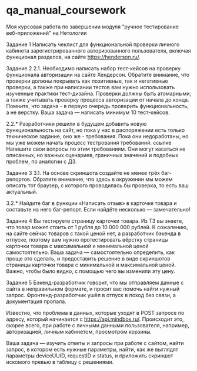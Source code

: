 # qa_manual_coursework
Моя курсовая работа по завершении модуля "ручное тестирование веб-приложений" на Нетологии

Задание 1
Написать чеклист для функциональной проверки личного кабинета зарегистрированного авторизованного пользователя, включая функционал разделов, на сайте https://henderson.ru/.

Задание 2
2.1. Необходимо написать набор тест-кейсов на проверку функционала авторизации на сайте Хендерсон. Обратите внимание, что проверки должны покрывать как позитивные, так и негативные проверки, а также при написании тестов вам нужно использовать изученные практики тест-дизайна. Проверки должны быть атомарными, а также учитывать проверку процесса авторизации от начала до конца. Помните, что задача - в первую очередь проверить функциональность, а не верстку. Ваша задача — написать минимум 10 тест-кейсов.

2.2.* Разработчики решили в будущем добавить новую функциональность на сайт, но пока у нас в распоряжении есть только техническое задание, оно же - требования. Пока они недоработаны, но мы уже можем начать процесс тестрования требований. ссылке Напишите свои вопросы по этим требованиям. Они могут касаться не описанных, но важных сценариев, граничных значений и подобных проблем, по аналогии с ДЗ.

Задание 3
3.1. На основе скриншота создайте не менее трёх баг-репортов. Обратите внимание, что здесь в окружении мы можем описать тот браузер, с которого проводилась бы проверка, то есть ваш актуальный.

3.2.* Найдите баг в функции «Написать отзыв» в карточке товара и составьте на него баг-репорт. Если найдёте несколько — замечательно!

Задание 4
Вы тестируете страницу карточки товара. Из ТЗ вы знаете, что товар может стоить от 1 рубля до 10 000 000 рублей. К сожалению, на сайте сейчас товаров с такой ценой нет, а разработчик бэкенда в отпуске, поэтому вам нужно протестировать вёрстку страницы карточки товара с максимальной и минимальной ценой самостоятельно. Ваша задача — самостоятельно определить, как проще это сделать, и предоставить решение в виде скриншотов страницы карточки товара с минимальной и максимальной ценой. Важно, чтобы было видно, с помощью чего вы изменили эту цену.

Задание 5
Бэкенд-разработчик говорит, что мы отправляем данные с сайта в неправильном формате, и просит вас помочь найти нужный запрос. Фронтенд-разработчик ушёл в отпуск в поход без связи, а документация пропала.

Известно, что проблема в данных, которые уходят в POST запросе по адресу, который начинается с https://api.mindbox.ru/. Происходит это, скорее всего, при работе с личными данными пользователя, например, авторизацией, личным кабинетом, просмотром корзины.

Ваша задача — изучить ответы и запросы при работе с сайтом, найти запрос, в котором есть нужные параметры, найти, как же выглядят параметры deviceUUID, requestID и status, и приложить скриншот искомого превью в таблицу с решениями.
